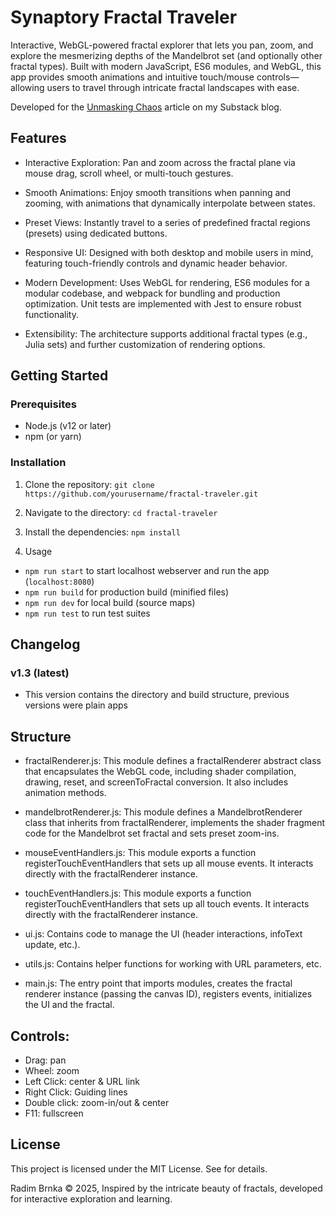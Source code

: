# Synaptory Fractal Traveler
Interactive, WebGL-powered fractal explorer that lets you pan, zoom, and explore the mesmerizing depths of the Mandelbrot set (and optionally other fractal types). Built with modern JavaScript, ES6 modules, and WebGL, this app provides smooth animations and intuitive touch/mouse controls—allowing users to travel through intricate fractal landscapes with ease.

Developed for the [Unmasking Chaos](https://open.substack.com/pub/synaptory/p/unmasking-chaos?r=2qbtpc&utm_campaign=post&utm_medium=web&showWelcomeOnShare=false) article on my Substack blog.

## Features
- Interactive Exploration:
Pan and zoom across the fractal plane via mouse drag, scroll wheel, or multi-touch gestures.

- Smooth Animations:
Enjoy smooth transitions when panning and zooming, with animations that dynamically interpolate between states.

- Preset Views:
Instantly travel to a series of predefined fractal regions (presets) using dedicated buttons.

- Responsive UI:
Designed with both desktop and mobile users in mind, featuring touch-friendly controls and dynamic header behavior.

- Modern Development:
Uses WebGL for rendering, ES6 modules for a modular codebase, and webpack for bundling and production optimization. Unit tests are implemented with Jest to ensure robust functionality.

- Extensibility:
The architecture supports additional fractal types (e.g., Julia sets) and further customization of rendering options.

## Getting Started

### Prerequisites
- Node.js (v12 or later)
- npm (or yarn)

### Installation
1. Clone the repository: `git clone https://github.com/yourusername/fractal-traveler.git`
 
2. Navigate to the directory:  `cd fractal-traveler`

3. Install the dependencies:
`npm install`

4. Usage
- `npm run start` to start localhost webserver and run the app (`localhost:8080`)
- `npm run build` for production build (minified files)
- `npm run dev` for local build (source maps)
- `npm run test` to run test suites

## Changelog
### v1.3 (latest)
- This version contains the directory and build structure, previous versions were plain apps

## Structure
- fractalRenderer.js:
This module defines a fractalRenderer abstract class that encapsulates the WebGL code, including shader compilation, drawing, reset, and screenToFractal conversion. It also includes animation methods.

- mandelbrotRenderer.js:
This module defines a MandelbrotRenderer class that inherits from fractalRenderer, implements the shader fragment code for the Mandelbrot set fractal and sets preset zoom-ins.

- mouseEventHandlers.js:
This module exports a function registerTouchEventHandlers that sets up all mouse events. It interacts directly with the fractalRenderer instance.

- touchEventHandlers.js:
This module exports a function registerTouchEventHandlers that sets up all touch events. It interacts directly with the fractalRenderer instance.

- ui.js:
Contains code to manage the UI (header interactions, infoText update, etc.).

- utils.js:
Contains helper functions for working with URL parameters, etc.

- main.js:
The entry point that imports modules, creates the fractal renderer instance (passing the canvas ID), registers events, initializes the UI and the fractal.

## Controls:
- Drag: pan
- Wheel: zoom
- Left Click: center & URL link
- Right Click: Guiding lines
- Double click: zoom-in/out & center
- F11: fullscreen

## License
This project is licensed under the MIT License. See  for details.


Radim Brnka © 2025, Inspired by the intricate beauty of fractals, developed for interactive exploration and learning.

